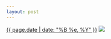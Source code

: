 ```yaml
---
layout: post
---
```


<p>
  <time><a href="/550">{{ page.date | date: "%B %e, %Y" }}</a></time>
  <a href="/550"><img src="{{ site.assets_url }}/550-640.jpg" srcset="{{ site.assets_url }}/550-320.jpg 320w, {{ site.assets_url }}/550-640.jpg 640w, {{ site.assets_url }}/550-960.jpg 960w, {{ site.assets_url }}/550-1280.jpg 1280w" sizes="(min-width: 700px) 50vw, calc(100vw - 2rem)" /></a>
</p>
